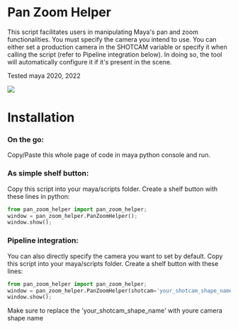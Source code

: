 # Pan Zoom Helper #

This script facilitates users in manipulating Maya's pan and zoom functionalities. You must specify the camera you intend to use. You can either set a production camera in the SHOTCAM variable or specify it when calling the script (refer to Pipeline integration below). In doing so, the tool will automatically configure it if it's present in the scene.

Tested maya 2020, 2022

![](https://garcia-nicolas.com/wp-content/uploads/2024/02/pan_zoom_helper.png)

# Installation
### On the go:
Copy/Paste this whole page of code in maya python console and run.

### As simple shelf button:
Copy this script into your maya/scripts folder. Create a shelf button with these lines in python:

```python
from pan_zoom_helper import pan_zoom_helper;
window = pan_zoom_helper.PanZoomHelper();
window.show();
```

### Pipeline integration:
You can also directly specify the camera you want to set by default.
Copy this script into your maya/scripts folder.
Create a shelf button with these lines:

```python
from pan_zoom_helper import pan_zoom_helper;
window = pan_zoom_helper.PanZoomHelper(shotcam='your_shotcam_shape_name');
window.show();
```
Make sure to replace the 'your_shotcam_shape_name' with youre camera
shape name
